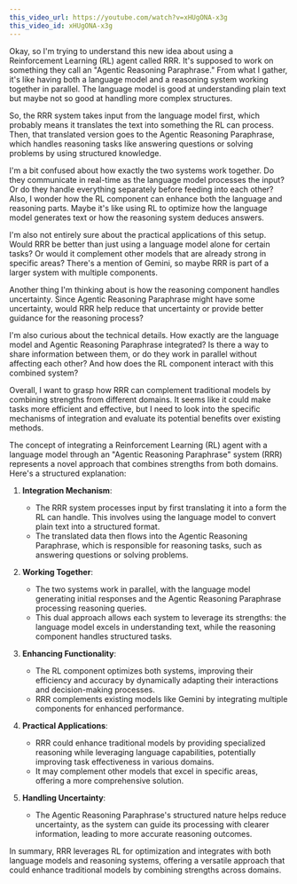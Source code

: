 ```yaml
---
this_video_url: https://youtube.com/watch?v=xHUgONA-x3g
this_video_id: xHUgONA-x3g
---
```

<think>
Okay, so I'm trying to understand this new idea about using a Reinforcement Learning (RL) agent called RRR. It's supposed to work on something they call an "Agentic Reasoning Paraphrase." From what I gather, it's like having both a language model and a reasoning system working together in parallel. The language model is good at understanding plain text but maybe not so good at handling more complex structures.

So, the RRR system takes input from the language model first, which probably means it translates the text into something the RL can process. Then, that translated version goes to the Agentic Reasoning Paraphrase, which handles reasoning tasks like answering questions or solving problems by using structured knowledge. 

I'm a bit confused about how exactly the two systems work together. Do they communicate in real-time as the language model processes the input? Or do they handle everything separately before feeding into each other? Also, I wonder how the RL component can enhance both the language and reasoning parts. Maybe it's like using RL to optimize how the language model generates text or how the reasoning system deduces answers.

I'm also not entirely sure about the practical applications of this setup. Would RRR be better than just using a language model alone for certain tasks? Or would it complement other models that are already strong in specific areas? There's a mention of Gemini, so maybe RRR is part of a larger system with multiple components.

Another thing I'm thinking about is how the reasoning component handles uncertainty. Since Agentic Reasoning Paraphrase might have some uncertainty, would RRR help reduce that uncertainty or provide better guidance for the reasoning process?

I'm also curious about the technical details. How exactly are the language model and Agentic Reasoning Paraphrase integrated? Is there a way to share information between them, or do they work in parallel without affecting each other? And how does the RL component interact with this combined system?

Overall, I want to grasp how RRR can complement traditional models by combining strengths from different domains. It seems like it could make tasks more efficient and effective, but I need to look into the specific mechanisms of integration and evaluate its potential benefits over existing methods.
</think>

The concept of integrating a Reinforcement Learning (RL) agent with a language model through an "Agentic Reasoning Paraphrase" system (RRR) represents a novel approach that combines strengths from both domains. Here's a structured explanation:

1. **Integration Mechanism**:
   - The RRR system processes input by first translating it into a form the RL can handle. This involves using the language model to convert plain text into a structured format.
   - The translated data then flows into the Agentic Reasoning Paraphrase, which is responsible for reasoning tasks, such as answering questions or solving problems.

2. **Working Together**:
   - The two systems work in parallel, with the language model generating initial responses and the Agentic Reasoning Paraphrase processing reasoning queries.
   - This dual approach allows each system to leverage its strengths: the language model excels in understanding text, while the reasoning component handles structured tasks.

3. **Enhancing Functionality**:
   - The RL component optimizes both systems, improving their efficiency and accuracy by dynamically adapting their interactions and decision-making processes.
   - RRR complements existing models like Gemini by integrating multiple components for enhanced performance.

4. **Practical Applications**:
   - RRR could enhance traditional models by providing specialized reasoning while leveraging language capabilities, potentially improving task effectiveness in various domains.
   - It may complement other models that excel in specific areas, offering a more comprehensive solution.

5. **Handling Uncertainty**:
   - The Agentic Reasoning Paraphrase's structured nature helps reduce uncertainty, as the system can guide its processing with clearer information, leading to more accurate reasoning outcomes.

In summary, RRR leverages RL for optimization and integrates with both language models and reasoning systems, offering a versatile approach that could enhance traditional models by combining strengths across domains.
